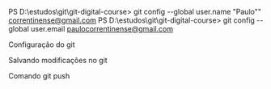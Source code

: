 PS D:\estudos\git\git-digital-course> git config --global user.name "Paulo""                                                                         correntinense@gmail.com
PS D:\estudos\git\git-digital-course> git config --global user.email paulocorrentinense@gmail.com

Configuração do git

Salvando modificações no git

Comando git push